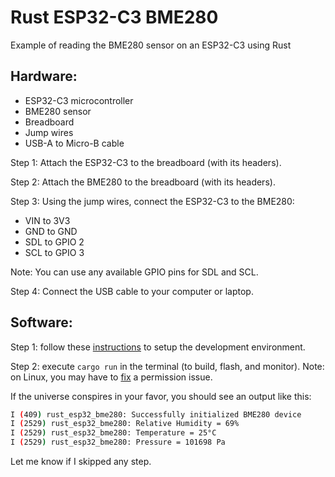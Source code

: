 # Rust ESP32-C3 BME280

Example of reading the BME280 sensor on an ESP32-C3 using Rust

## Hardware:

- ESP32-C3 microcontroller
- BME280 sensor
- Breadboard
- Jump wires
- USB-A to Micro-B cable

Step 1: Attach the ESP32-C3 to the breadboard (with its headers).

Step 2: Attach the BME280 to the breadboard (with its headers).

Step 3: Using the jump wires, connect the ESP32-C3 to the BME280: 

- VIN to 3V3
- GND to GND
- SDL to GPIO 2
- SCL to GPIO 3

Note: You can use any available GPIO pins for SDL and SCL.

Step 4: Connect the USB cable to your computer or laptop.

## Software:

Step 1: follow these [instructions](https://github.com/esp-rs/esp-idf-template?tab=readme-ov-file#prerequisites) to setup the development environment.

Step 2: execute `cargo run` in the terminal (to build, flash, and monitor). Note: on Linux, you may have to [fix](https://github.com/esp-rs/espflash/blob/main/espflash/README.md#permissions-on-linux) a permission issue.

If the universe conspires in your favor, you should see an output like this:

```bash
I (409) rust_esp32_bme280: Successfully initialized BME280 device
I (2529) rust_esp32_bme280: Relative Humidity = 69%
I (2529) rust_esp32_bme280: Temperature = 25°C
I (2529) rust_esp32_bme280: Pressure = 101698 Pa
```

Let me know if I skipped any step.

